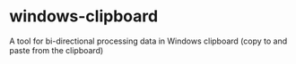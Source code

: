 # windows-clipboard
A tool for bi-directional processing data in Windows clipboard (copy to and paste from the clipboard)
